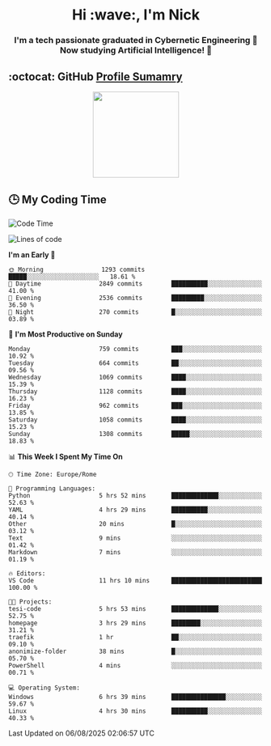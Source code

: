 <h1 align="center">Hi :wave:, I'm Nick</h1>

<h3 align="center">I'm a tech passionate graduated in Cybernetic Engineering 🤖<br>
Now studying Artificial Intelligence! 🧠</h3>


## :octocat: GitHub <a href="https://github.com/vn7n24fzkq/github-profile-summary-cards">Profile Sumamry</a>

<p align="center">
   <img style="height:170px;display:inline-block"  src="http://github-profile-summary-cards.vercel.app/api/cards/profile-details?username=CodeClimberNT&theme=github_dark" />
<!--    <img style="height:170px;display:inline-block"  src="http://github-profile-summary-cards.vercel.app/api/cards/repos-per-language?username=CodeClimberNT&theme=github_dark&exclude=" /> -->
</p>

 ## :clock3: My Coding Time 
 
<!--START_SECTION:waka-->
![Code Time](http://img.shields.io/badge/Code%20Time-765%20hrs%2024%20mins-blue)

![Lines of code](https://img.shields.io/badge/From%20Hello%20World%20I%27ve%20Written-8.6%20million%20lines%20of%20code-blue)

**I'm an Early 🐤** 

```text
🌞 Morning                1293 commits        █████░░░░░░░░░░░░░░░░░░░░   18.61 % 
🌆 Daytime                2849 commits        ██████████░░░░░░░░░░░░░░░   41.00 % 
🌃 Evening                2536 commits        █████████░░░░░░░░░░░░░░░░   36.50 % 
🌙 Night                  270 commits         █░░░░░░░░░░░░░░░░░░░░░░░░   03.89 % 
```
📅 **I'm Most Productive on Sunday** 

```text
Monday                   759 commits         ███░░░░░░░░░░░░░░░░░░░░░░   10.92 % 
Tuesday                  664 commits         ██░░░░░░░░░░░░░░░░░░░░░░░   09.56 % 
Wednesday                1069 commits        ████░░░░░░░░░░░░░░░░░░░░░   15.39 % 
Thursday                 1128 commits        ████░░░░░░░░░░░░░░░░░░░░░   16.23 % 
Friday                   962 commits         ███░░░░░░░░░░░░░░░░░░░░░░   13.85 % 
Saturday                 1058 commits        ████░░░░░░░░░░░░░░░░░░░░░   15.23 % 
Sunday                   1308 commits        █████░░░░░░░░░░░░░░░░░░░░   18.83 % 
```


📊 **This Week I Spent My Time On** 

```text
🕑︎ Time Zone: Europe/Rome

💬 Programming Languages: 
Python                   5 hrs 52 mins       █████████████░░░░░░░░░░░░   52.63 % 
YAML                     4 hrs 29 mins       ██████████░░░░░░░░░░░░░░░   40.14 % 
Other                    20 mins             █░░░░░░░░░░░░░░░░░░░░░░░░   03.12 % 
Text                     9 mins              ░░░░░░░░░░░░░░░░░░░░░░░░░   01.42 % 
Markdown                 7 mins              ░░░░░░░░░░░░░░░░░░░░░░░░░   01.19 % 

🔥 Editors: 
VS Code                  11 hrs 10 mins      █████████████████████████   100.00 % 

🐱‍💻 Projects: 
tesi-code                5 hrs 53 mins       █████████████░░░░░░░░░░░░   52.75 % 
homepage                 3 hrs 29 mins       ████████░░░░░░░░░░░░░░░░░   31.21 % 
traefik                  1 hr                ██░░░░░░░░░░░░░░░░░░░░░░░   09.10 % 
anonimize-folder         38 mins             █░░░░░░░░░░░░░░░░░░░░░░░░   05.70 % 
PowerShell               4 mins              ░░░░░░░░░░░░░░░░░░░░░░░░░   00.71 % 

💻 Operating System: 
Windows                  6 hrs 39 mins       ███████████████░░░░░░░░░░   59.67 % 
Linux                    4 hrs 30 mins       ██████████░░░░░░░░░░░░░░░   40.33 % 
```


 Last Updated on 06/08/2025 02:06:57 UTC
<!--END_SECTION:waka-->


